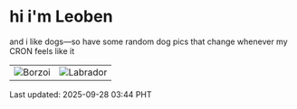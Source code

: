 # hi i'm Leoben

and i like dogs—so have some random dog pics that change whenever my CRON feels like it

|  |  |
|--------|----------|
| ![Borzoi](https://random-dog-vercel.vercel.app/api/random-borzoi?v=1759002265) | ![Labrador](https://random-dog-vercel.vercel.app/api/random-labrador?v=1759002265) |

Last updated: 2025-09-28 03:44 PHT
